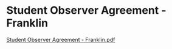# Student Observer Agreement - Franklin

[Student Observer Agreement - Franklin.pdf](Student%20Observer%20Agreement%20-%20Franklin%20d230d164e44841719d8167cf1bfefe9f/Student_Observer_Agreement_-_Franklin.pdf)